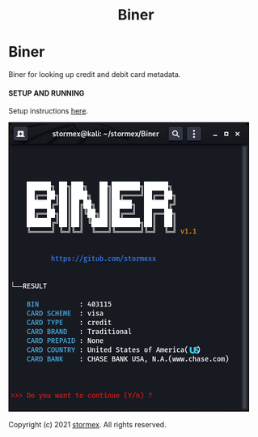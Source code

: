 <h1 align="center">Biner</h1>

# Biner
Biner for looking up credit and debit card metadata.


#### SETUP AND RUNNING
Setup instructions [here](<https://github.com/stormexx/Biner/wiki/Setting-Up-Biner>).


![Screenshot](https://raw.githubusercontent.com/stormexx/Biner/main/files/screenshot.png)


Copyright (c) 2021 [stormex](https://twitter.com/_stormex). All rights reserved.
